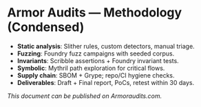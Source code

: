 # Armor Audits — Methodology (Condensed)

- **Static analysis**: Slither rules, custom detectors, manual triage.
- **Fuzzing**: Foundry fuzz campaigns with seeded corpus.
- **Invariants**: Scribble assertions + Foundry invariant tests.
- **Symbolic**: Mythril path exploration for critical flows.
- **Supply chain**: SBOM + Grype; repo/CI hygiene checks.
- **Deliverables**: Draft + Final report, PoCs, retest within 30 days.

_This document can be published on Armoraudits.com._
